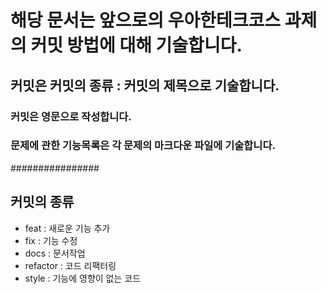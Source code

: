 # 해당 문서는 앞으로의 우아한테크코스 과제의 커밋 방법에 대해 기술합니다.

## 커밋은 커밋의 종류 : 커밋의 제목으로 기술합니다.

### 커밋은 영문으로 작성합니다.

### 문제에 관한 기능목록은 각 문제의 마크다운 파일에 기술합니다.

################

## 커밋의 종류 

* feat : 새로운 기능 추가
* fix : 기능 수정
* docs : 문서작업
* refactor : 코드 리팩터링
* style : 기능에 영향이 없는 코드

